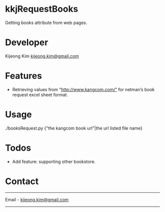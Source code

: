 # kkjRequestBooks
Getting books attribute from web pages.

# Developer
   
Kijeong Kim <kijeong.kim@gmail.com>

# Features

- Retrieving values from “http://www.kangcom.com/” for netman’s book request excel sheet format.

# Usage

./booksRequest.py {"the kangcom book url"|the url listed file name}

# Todos

- Add feature: supporting other bookstore.  

# Contact

---

Email - kijeong.kim@gmail.com 

---


